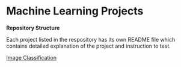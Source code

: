 # Machine Learning Projects

**Repository Structure**

Each project listed in the respository has its own README file which contains detailed explanation of the project and instruction to test.

[Image Classification](Image-Classification/README.md)


